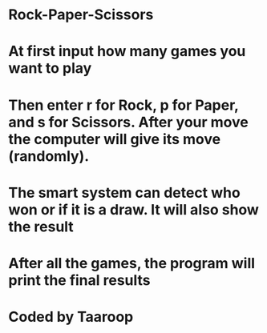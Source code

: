 # Rock-Paper-Scissors
# At first input how many games you want to play
# Then enter r for Rock, p for Paper, and s for Scissors. After your move the computer will give its move (randomly).
# The smart system can detect who won or if it is a draw. It will also show the result
# After all the games, the program will print the final results

# Coded by Taaroop
